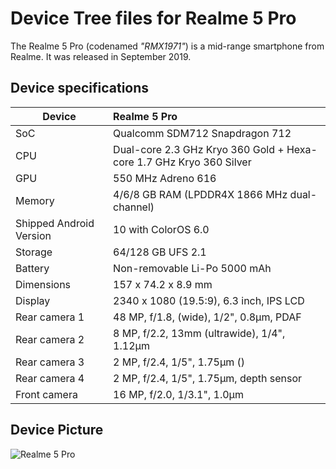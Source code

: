 # Device Tree files for Realme 5 Pro

The Realme 5 Pro (codenamed _"RMX1971"_) is a mid-range smartphone from Realme. It was released in September 2019.

## Device specifications

| Device                  | Realme 5 Pro                                                                     |
| ----------------------- | :------------------------------------------------------------------------------- |
| SoC                     | Qualcomm SDM712 Snapdragon 712                                                   |
| CPU                     | Dual-core 2.3 GHz Kryo 360 Gold + Hexa-core 1.7 GHz Kryo 360 Silver              |
| GPU                     | 550 MHz Adreno 616                                                               |
| Memory                  | 4/6/8 GB RAM (LPDDR4X 1866 MHz dual-channel)                                     |
| Shipped Android Version | 10 with ColorOS 6.0                                                               |
| Storage                 | 64/128 GB UFS 2.1                                                                |
| Battery                 | Non-removable Li-Po 5000 mAh                                                     |
| Dimensions              | 157 x 74.2 x 8.9 mm                                                              |
| Display                 | 2340 x 1080 (19.5:9), 6.3 inch, IPS LCD                                          |
| Rear camera 1           | 48 MP, f/1.8, (wide), 1/2", 0.8µm, PDAF                                          |
| Rear camera 2           | 8 MP, f/2.2, 13mm (ultrawide), 1/4", 1.12µm                                      |
| Rear camera 3           | 2 MP, f/2.4, 1/5", 1.75µm ()                               |
| Rear camera 4           | 2 MP, f/2.4, 1/5", 1.75µm, depth sensor                                          |
| Front camera            | 16 MP, f/2.0, 1/3.1", 1.0µm                                                      |

## Device Picture
![Realme 5 Pro](https://fdn2.gsmarena.com/vv/pics/realme/realme-5-pro-rmx1971-1.jpg "Realme 5 Pro")
